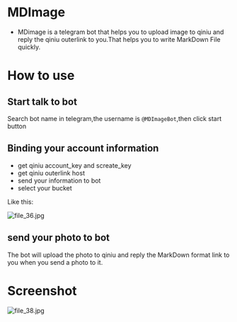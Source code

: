# MDImage

* MDimage is a telegram bot that helps you to upload image to qiniu and reply the qiniu outerlink to you.That helps you to write MarkDown File quickly.

# How to use

## Start talk to bot

Search bot name in telegram,the username is `@MDImageBot`,then click start button

## Binding your account information

- get qiniu account_key and screate_key
- get qiniu outerlink host
- send your information to bot
- select your bucket 

Like this:

![file_36.jpg](http://qingliu.qiniudn.com/file_36.jpg)

## send your photo to bot

The bot  will upload the photo to qiniu and reply the MarkDown format link to you  when you send a photo to it.

# Screenshot 

![file_38.jpg](http://qingliu.qiniudn.com/file_38.jpg)




